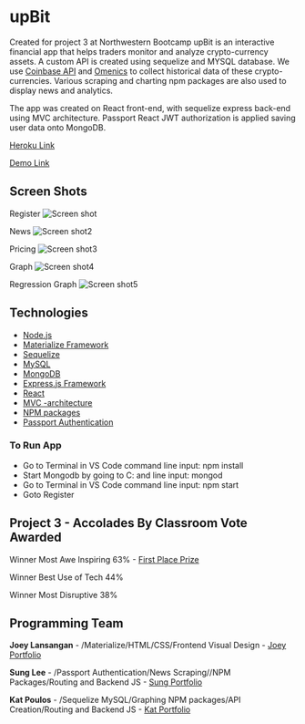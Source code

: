 # upBit

Created for project 3 at Northwestern Bootcamp upBit is an interactive financial app that helps traders monitor and analyze crypto-currency assets.  A custom API is created using sequelize and MYSQL database.  We use [Coinbase API](https://developers.coinbase.com/) and [Omenics](https://omenics.com/dashboard) to collect historical data of these crypto-currencies. Various scraping and charting npm packages are also used to display news and analytics. 

The app was created on React front-end, with sequelize express back-end using MVC architecture.  Passport React JWT authorization is applied saving user data onto MongoDB.  

[Heroku Link](https://upbit-v1.herokuapp.com/)

[Demo Link](https://drive.google.com/file/d/1aDF-X-xB6eF7m2S9AK5EJ1kjxpvuBAh5/view)



## Screen Shots
Register
![Screen shot](/client/public/assets/screenshots/Register.png)

News
![Screen shot2](/client/public/assets/screenshots/News.png)

Pricing
![Screen shot3](/client/public/assets/screenshots/Pricing.png)

Graph
![Screen shot4](/client/public/assets/screenshots/Graph.png)

Regression Graph
![Screen shot5](/client/public/assets/screenshots/GraphReg.png)


## Technologies 
- [Node.js](https://en.wikipedia.org/wiki/Node.js)
- [Materialize Framework](https://materializecss.com/)
- [Sequelize](http://docs.sequelizejs.com/)
- [MySQL](https://en.wikipedia.org/wiki/MySQL)
- [MongoDB](https://www.mongodb.com/)
- [Express.js Framework](https://expressjs.com/)
- [React](https://reactjs.org)
- [MVC -architecture](https://en.wikipedia.org/wiki/Model%E2%80%93view%E2%80%93controller)
- [NPM packages](https://www.npmjs.com/)
- [Passport Authentication](http://www.passportjs.org)

### To Run App

- Go to Terminal in VS Code command line input: npm install
- Start Mongodb by going to C: and line input: mongod
- Go to Terminal in VS Code command line input: npm start
- Goto Register 

## Project 3 - Accolades By Classroom Vote Awarded
Winner Most Awe Inspiring 63%  - [First Place Prize](https://drive.google.com/open?id=1022WP89pugTqxPqD5oE1mUStJE7R9jZUqwkuoqEsXbc)

Winner Best Use of Tech 44%

Winner Most Disruptive 38%

## Programming Team

**Joey Lansangan** - /Materialize/HTML/CSS/Frontend Visual Design - [Joey Portfolio](https://joeylansangan.github.io/streetcode/)

**Sung Lee** - /Passport Authentication/News Scraping//NPM Packages/Routing and Backend JS - [Sung Portfolio](https://sungsoolee2.github.io/developer-portfolio/)

**Kat Poulos** - /Sequelize MySQL/Graphing NPM packages/API Creation/Routing and Backend JS - [Kat Portfolio](https://www.linkedin.com/in/katerina-poulos-451a53189/)

